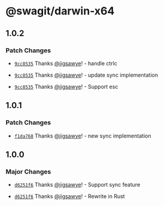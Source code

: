 # @swagit/darwin-x64

## 1.0.2

### Patch Changes

- [`9cc8535`](https://github.com/jigsawye/swagit/commit/9cc8535533b57bb62c417f749dface7857ccd2db) Thanks [@jigsawye](https://github.com/jigsawye)! - handle ctrlc

- [`9cc8535`](https://github.com/jigsawye/swagit/commit/9cc8535533b57bb62c417f749dface7857ccd2db) Thanks [@jigsawye](https://github.com/jigsawye)! - update sync implementation

- [`9cc8535`](https://github.com/jigsawye/swagit/commit/9cc8535533b57bb62c417f749dface7857ccd2db) Thanks [@jigsawye](https://github.com/jigsawye)! - Support esc

## 1.0.1

### Patch Changes

- [`f1da768`](https://github.com/jigsawye/swagit/commit/f1da76825e0d8aefa92ec6b4d45904143d662bc8) Thanks [@jigsawye](https://github.com/jigsawye)! - new sync implementation

## 1.0.0

### Major Changes

- [`d6251f6`](https://github.com/jigsawye/swagit/commit/d6251f6c132419d797b7add2ade3d6420f480f42) Thanks [@jigsawye](https://github.com/jigsawye)! - Support sync feature

- [`d6251f6`](https://github.com/jigsawye/swagit/commit/d6251f6c132419d797b7add2ade3d6420f480f42) Thanks [@jigsawye](https://github.com/jigsawye)! - Rewrite in Rust

